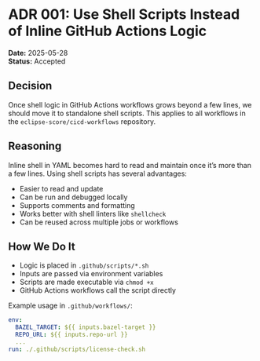 # ADR 001: Use Shell Scripts Instead of Inline GitHub Actions Logic

**Date:** 2025-05-28  
**Status:** Accepted

## Decision

Once shell logic in GitHub Actions workflows grows beyond a few lines, we should move it to standalone shell scripts. This applies to all workflows in the `eclipse-score/cicd-workflows` repository.

## Reasoning

Inline shell in YAML becomes hard to read and maintain once it’s more than a few lines. Using shell scripts has several advantages:

- Easier to read and update
- Can be run and debugged locally
- Supports comments and formatting
- Works better with shell linters like `shellcheck`
- Can be reused across multiple jobs or workflows

## How We Do It

- Logic is placed in `.github/scripts/*.sh`
- Inputs are passed via environment variables
- Scripts are made executable via `chmod +x`
- GitHub Actions workflows call the script directly

Example usage in `.github/workflows/`:

```yaml
env:
  BAZEL_TARGET: ${{ inputs.bazel-target }}
  REPO_URL: ${{ inputs.repo-url }}
  ...
run: ./.github/scripts/license-check.sh
```

